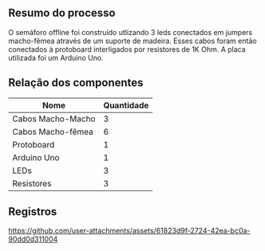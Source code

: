 ## Resumo do processo
O semáforo offline foi construído utlizando 3 leds conectados em jumpers macho-fêmea através de um suporte de madeira. Esses cabos foram então conectados à protoboard interligados por resistores de 1K Ohm. A placa utilizada foi um Arduino Uno.


## Relação dos componentes
| Nome  | Quantidade |
| ------------- | ------------- |
| Cabos Macho-Macho  | 3  |
| Cabos Macho-fêmea | 6  |
| Protoboard  | 1  |
| Arduino Uno | 1  |
| LEDs | 3  |
| Resistores | 3  |

## Registros

https://github.com/user-attachments/assets/61823d9f-2724-42ea-bc0a-90dd0d311004
